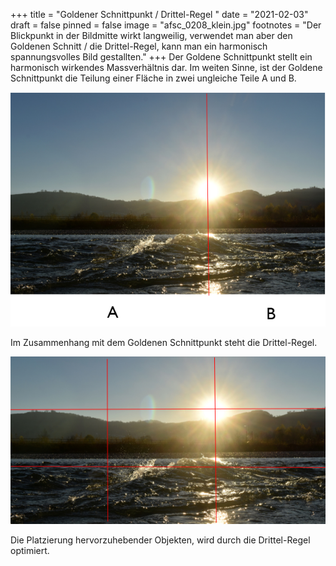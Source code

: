 +++
title = "Goldener Schnittpunkt / Drittel-Regel "
date = "2021-02-03"
draft = false
pinned = false
image = "afsc_0208_klein.jpg"
footnotes = "Der Blickpunkt in der Bildmitte wirkt langweilig, verwendet man aber den Goldenen Schnitt / die Drittel-Regel, kann man ein harmonisch spannungsvolles Bild gestallten."
+++
Der Goldene Schnittpunkt stellt ein harmonisch wirkendes Massverhältnis dar. Im weiten Sinne, ist der Goldene Schnittpunkt die Teilung einer Fläche in zwei ungleiche Teile A und B.

![Zwei-Teilung (Goldener Schnitt)](bg.png)

Im Zusammenhang mit dem Goldenen Schnittpunkt steht die Drittel-Regel.

![Drittel-Regel](bgg.png)

Die Platzierung hervorzuhebender Objekten, wird durch die Drittel-Regel optimiert.